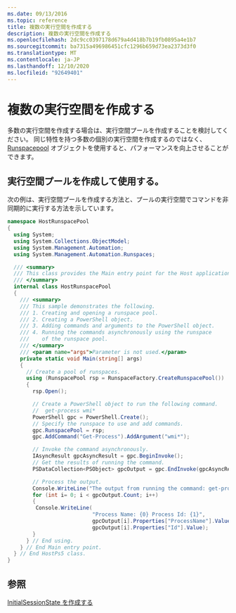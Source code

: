 ```yaml
---
ms.date: 09/13/2016
ms.topic: reference
title: 複数の実行空間を作成する
description: 複数の実行空間を作成する
ms.openlocfilehash: 2dc9cc0397178d679a4d418b7b19fb0895a4e1b7
ms.sourcegitcommit: ba7315a496986451cfc1296b659d73ea2373d3f0
ms.translationtype: MT
ms.contentlocale: ja-JP
ms.lasthandoff: 12/10/2020
ms.locfileid: "92649401"
---
```

# <a name="creating-multiple-runspaces"></a>複数の実行空間を作成する

多数の実行空間を作成する場合は、実行空間プールを作成することを検討してください。 同じ特性を持つ多数の個別の実行空間を作成するのではなく、 [Runspacepool](/dotnet/api/System.Management.Automation.Runspaces.RunspacePool) オブジェクトを使用すると、パフォーマンスを向上させることができます。

## <a name="creating-and-using-a-runspace-pool"></a>実行空間プールを作成して使用する。

 次の例は、実行空間プールを作成する方法と、プールの実行空間でコマンドを非同期的に実行する方法を示しています。

```csharp
namespace HostRunspacePool
{
  using System;
  using System.Collections.ObjectModel;
  using System.Management.Automation;
  using System.Management.Automation.Runspaces;

  /// <summary>
  /// This class provides the Main entry point for the Host application.
  /// </summary>
  internal class HostRunspacePool
  {
    /// <summary>
    /// This sample demonstrates the following.
    /// 1. Creating and opening a runspace pool.
    /// 2. Creating a PowerShell object.
    /// 3. Adding commands and arguments to the PowerShell object.
    /// 4. Running the commands asynchronously using the runspace
    ///    of the runspace pool.
    /// </summary>
    /// <param name="args">Parameter is not used.</param>
    private static void Main(string[] args)
    {
      // Create a pool of runspaces.
      using (RunspacePool rsp = RunspaceFactory.CreateRunspacePool())
      {
        rsp.Open();

        // Create a PowerShell object to run the following command.
        //  get-process wmi*
        PowerShell gpc = PowerShell.Create();
        // Specify the runspace to use and add commands.
        gpc.RunspacePool = rsp;
        gpc.AddCommand("Get-Process").AddArgument("wmi*");

        // Invoke the command asynchronously.
        IAsyncResult gpcAsyncResult = gpc.BeginInvoke();
        // Get the results of running the command.
        PSDataCollection<PSObject> gpcOutput = gpc.EndInvoke(gpcAsyncResult);

        // Process the output.
        Console.WriteLine("The output from running the command: get-process wmi*");
        for (int i= 0; i < gpcOutput.Count; i++)
        {
         Console.WriteLine(
                           "Process Name: {0} Process Id: {1}",
                           gpcOutput[i].Properties["ProcessName"].Value,
                           gpcOutput[i].Properties["Id"].Value);
        }
      } // End using.
    } // End Main entry point.
  } // End HostPs5 class.
}
```

## <a name="see-also"></a>参照

 [InitialSessionState を作成する](./creating-an-initialsessionstate.md)
